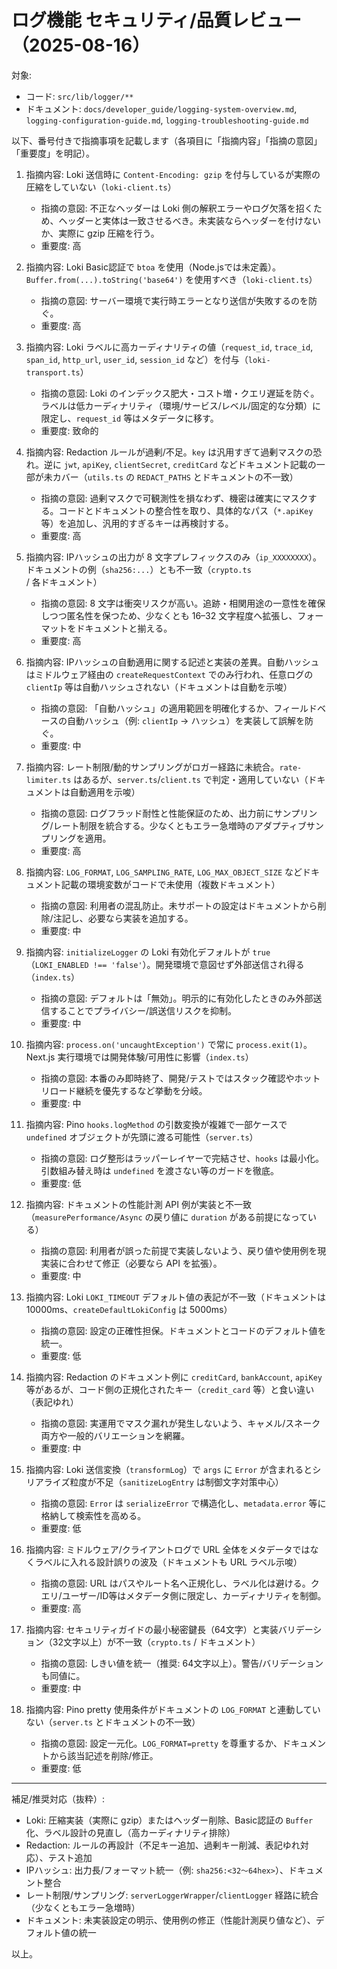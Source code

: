 # ログ機能 セキュリティ/品質レビュー（2025-08-16）

対象:

- コード: `src/lib/logger/**`
- ドキュメント: `docs/developer_guide/logging-system-overview.md`, `logging-configuration-guide.md`, `logging-troubleshooting-guide.md`

以下、番号付きで指摘事項を記載します（各項目に「指摘内容」「指摘の意図」「重要度」を明記）。

1. 指摘内容: Loki 送信時に `Content-Encoding: gzip` を付与しているが実際の圧縮をしていない（`loki-client.ts`）
   - 指摘の意図: 不正なヘッダーは Loki 側の解釈エラーやログ欠落を招くため、ヘッダーと実体は一致させるべき。未実装ならヘッダーを付けないか、実際に gzip 圧縮を行う。
   - 重要度: 高

2. 指摘内容: Loki Basic認証で `btoa` を使用（Node.jsでは未定義）。`Buffer.from(...).toString('base64')` を使用すべき（`loki-client.ts`）
   - 指摘の意図: サーバー環境で実行時エラーとなり送信が失敗するのを防ぐ。
   - 重要度: 高

3. 指摘内容: Loki ラベルに高カーディナリティの値（`request_id`, `trace_id`, `span_id`, `http_url`, `user_id`, `session_id` など）を付与（`loki-transport.ts`）
   - 指摘の意図: Loki のインデックス肥大・コスト増・クエリ遅延を防ぐ。ラベルは低カーディナリティ（環境/サービス/レベル/固定的な分類）に限定し、`request_id` 等はメタデータに移す。
   - 重要度: 致命的

4. 指摘内容: Redaction ルールが過剰/不足。`key` は汎用すぎて過剰マスクの恐れ。逆に `jwt`, `apiKey`, `clientSecret`, `creditCard` などドキュメント記載の一部が未カバー（`utils.ts` の `REDACT_PATHS` とドキュメントの不一致）
   - 指摘の意図: 過剰マスクで可観測性を損なわず、機密は確実にマスクする。コードとドキュメントの整合性を取り、具体的なパス（`*.apiKey` 等）を追加し、汎用的すぎるキーは再検討する。
   - 重要度: 高

5. 指摘内容: IPハッシュの出力が 8 文字プレフィックスのみ（`ip_XXXXXXXX`）。ドキュメントの例（`sha256:...`）とも不一致（`crypto.ts` / 各ドキュメント）
   - 指摘の意図: 8 文字は衝突リスクが高い。追跡・相関用途の一意性を確保しつつ匿名性を保つため、少なくとも 16–32 文字程度へ拡張し、フォーマットをドキュメントと揃える。
   - 重要度: 高

6. 指摘内容: IPハッシュの自動適用に関する記述と実装の差異。自動ハッシュはミドルウェア経由の `createRequestContext` でのみ行われ、任意ログの `clientIp` 等は自動ハッシュされない（ドキュメントは自動を示唆）
   - 指摘の意図: 「自動ハッシュ」の適用範囲を明確化するか、フィールドベースの自動ハッシュ（例: `clientIp` → ハッシュ）を実装して誤解を防ぐ。
   - 重要度: 中

7. 指摘内容: レート制限/動的サンプリングがロガー経路に未統合。`rate-limiter.ts` はあるが、`server.ts`/`client.ts` で判定・適用していない（ドキュメントは自動適用を示唆）
   - 指摘の意図: ログフラッド耐性と性能保証のため、出力前にサンプリング/レート制限を統合する。少なくともエラー急増時のアダプティブサンプリングを適用。
   - 重要度: 高

8. 指摘内容: `LOG_FORMAT`, `LOG_SAMPLING_RATE`, `LOG_MAX_OBJECT_SIZE` などドキュメント記載の環境変数がコードで未使用（複数ドキュメント）
   - 指摘の意図: 利用者の混乱防止。未サポートの設定はドキュメントから削除/注記し、必要なら実装を追加する。
   - 重要度: 中

9. 指摘内容: `initializeLogger` の Loki 有効化デフォルトが `true`（`LOKI_ENABLED !== 'false'`）。開発環境で意図せず外部送信され得る（`index.ts`）
   - 指摘の意図: デフォルトは「無効」。明示的に有効化したときのみ外部送信することでプライバシー/誤送信リスクを抑制。
   - 重要度: 中

10. 指摘内容: `process.on('uncaughtException')` で常に `process.exit(1)`。Next.js 実行環境では開発体験/可用性に影響（`index.ts`）
    - 指摘の意図: 本番のみ即時終了、開発/テストではスタック確認やホットリロード継続を優先するなど挙動を分岐。
    - 重要度: 中

11. 指摘内容: Pino `hooks.logMethod` の引数変換が複雑で一部ケースで `undefined` オブジェクトが先頭に渡る可能性（`server.ts`）
    - 指摘の意図: ログ整形はラッパーレイヤーで完結させ、`hooks` は最小化。引数組み替え時は `undefined` を渡さない等のガードを徹底。
    - 重要度: 低

12. 指摘内容: ドキュメントの性能計測 API 例が実装と不一致（`measurePerformance/Async` の戻り値に `duration` がある前提になっている）
    - 指摘の意図: 利用者が誤った前提で実装しないよう、戻り値や使用例を現実装に合わせて修正（必要なら API を拡張）。
    - 重要度: 中

13. 指摘内容: Loki `LOKI_TIMEOUT` デフォルト値の表記が不一致（ドキュメントは 10000ms、`createDefaultLokiConfig` は 5000ms）
    - 指摘の意図: 設定の正確性担保。ドキュメントとコードのデフォルト値を統一。
    - 重要度: 低

14. 指摘内容: Redaction のドキュメント例に `creditCard`, `bankAccount`, `apiKey` 等があるが、コード側の正規化されたキー（`credit_card` 等）と食い違い（表記ゆれ）
    - 指摘の意図: 実運用でマスク漏れが発生しないよう、キャメル/スネーク両方や一般的バリエーションを網羅。
    - 重要度: 中

15. 指摘内容: Loki 送信変換（`transformLog`）で `args` に `Error` が含まれるとシリアライズ粒度が不足（`sanitizeLogEntry` は制御文字対策中心）
    - 指摘の意図: `Error` は `serializeError` で構造化し、`metadata.error` 等に格納して検索性を高める。
    - 重要度: 低

16. 指摘内容: ミドルウェア/クライアントログで URL 全体をメタデータではなくラベルに入れる設計誤りの波及（ドキュメントも URL ラベル示唆）
    - 指摘の意図: URL はパスやルート名へ正規化し、ラベル化は避ける。クエリ/ユーザー/ID等はメタデータ側に限定し、カーディナリティを制御。
    - 重要度: 高

17. 指摘内容: セキュリティガイドの最小秘密鍵長（64文字）と実装バリデーション（32文字以上）が不一致（`crypto.ts` / ドキュメント）
    - 指摘の意図: しきい値を統一（推奨: 64文字以上）。警告/バリデーションも同値に。
    - 重要度: 中

18. 指摘内容: Pino pretty 使用条件がドキュメントの `LOG_FORMAT` と連動していない（`server.ts` とドキュメントの不一致）
    - 指摘の意図: 設定一元化。`LOG_FORMAT=pretty` を尊重するか、ドキュメントから該当記述を削除/修正。
    - 重要度: 低

---

補足/推奨対応（抜粋）:

- Loki: 圧縮実装（実際に gzip）またはヘッダー削除、Basic認証の `Buffer` 化、ラベル設計の見直し（高カーディナリティ排除）
- Redaction: ルールの再設計（不足キー追加、過剰キー削減、表記ゆれ対応）、テスト追加
- IPハッシュ: 出力長/フォーマット統一（例: `sha256:<32〜64hex>`）、ドキュメント整合
- レート制限/サンプリング: `serverLoggerWrapper`/`clientLogger` 経路に統合（少なくともエラー急増時）
- ドキュメント: 未実装設定の明示、使用例の修正（性能計測戻り値など）、デフォルト値の統一

以上。
